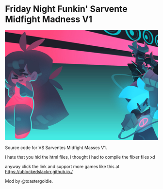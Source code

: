 # Friday Night Funkin' Sarvente Midfight Madness V1

![Sky V1 Banner](https://github.com/repositoryrepos/Sarvente-FNF-Mod-V1/blob/main/img/skin-funkin-cardbordtoast.jpg)

Source code for VS Sarventes Midfight Masses V1.

i hate that you hid the html files, i thought i had to compile the flixer files xd

anyway click the link and support more games like this at https://ublockedslackrr.github.io./


Mod by @toastergoldie.
